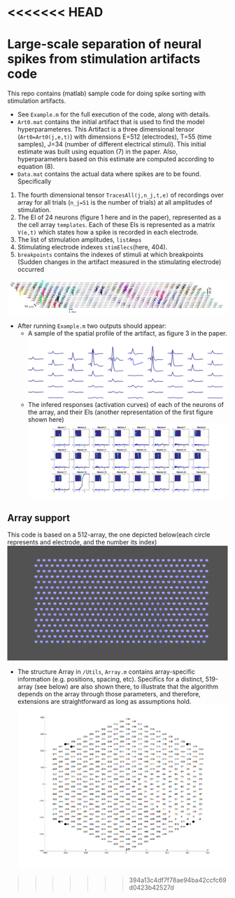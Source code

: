 
<<<<<<< HEAD
=======
# Large-scale separation of neural spikes from stimulation artifacts code

This repo contains (matlab) sample code for doing spike sorting with stimulation artifacts.
* See `Example.m` for the full execution of the code, along with details.
* `Art0.mat` contains the initial artifact that is used to find the model hyperparameteres. This Artifact is a three dimensional tensor (`Art0=Art0(j,e,t)`) with dimensions E=512 (electrodes), T=55 (time samples), J=34 (number of different electrical stimuli). This initial estimate was built using equation (7) in the paper. Also, hyperparameters based on this estimate are computed according to equation (8).
* `Data.mat` contains the actual data where spikes are to be found. Specifically
1. The fourth dimensional tensor `TracesAll(j,n_j,t,e)`  of recordings over array for all trials (`n_j=51` is the number of trials) at all amplitudes of stimulation.
2. The EI of 24 neurons (figure 1 here and in the paper), represented as a the cell array `templates`. Each of these EIs is represented as a matrix `V(e,t)` which states how a spike is recorded in each electrode.
3. The list of stimulation amplitudes, `listAmps`
4. Stimulating electrode indexes `stimElecs`(here, 404).
5. `breakpoints` contains the indexes of stimuli at which breakpoints (Sudden changes in the artifact measured in the stimulating electrode) occurred

![Figure 1: spatial arrangement of 24 EIs](/Utils/templates.png)

* After running `Example.m` two outputs should appear:
  * A sample of the spatial profile of the artifact, as figure 3 in the paper.
  ![](/Utils/Artifact.png)
  * The infered responses (activation curves) of each of the neurons of the array, and their EIs (another representation of the first figure shown here)
   ![](/Utils/NeuronSpikes.png)  



## Array support
This code is based on a 512-array, the one depicted below(each circle represents and electrode, and the number its index)
![figure 1](/Utils/array.png)

* The structure Array in `/Utils`, `Array.m` contains array-specific information (e.g. positions, spacing, etc). Specifics for a distinct, 519-array (see below) are also shown there, to illustrate that the algorithm depends on the array through those parameters, and therefore, extensions are straightforward as long as assumptions hold.
![](/Utils/array519.png)
>>>>>>> 394a13c4df7f78ae94ba42ccfc69d0423b42527d
